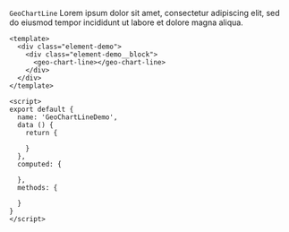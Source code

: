`GeoChartLine` Lorem ipsum dolor sit amet, consectetur adipiscing elit, sed do
eiusmod tempor incididunt ut labore et dolore magna aliqua.

```vue
<template>
  <div class="element-demo">
    <div class="element-demo__block">
      <geo-chart-line></geo-chart-line>
    </div>
  </div>
</template>

<script>
export default {
  name: 'GeoChartLineDemo',
  data () {
    return {

    }
  },
  computed: {

  },
  methods: {

  }
}
</script>
```
